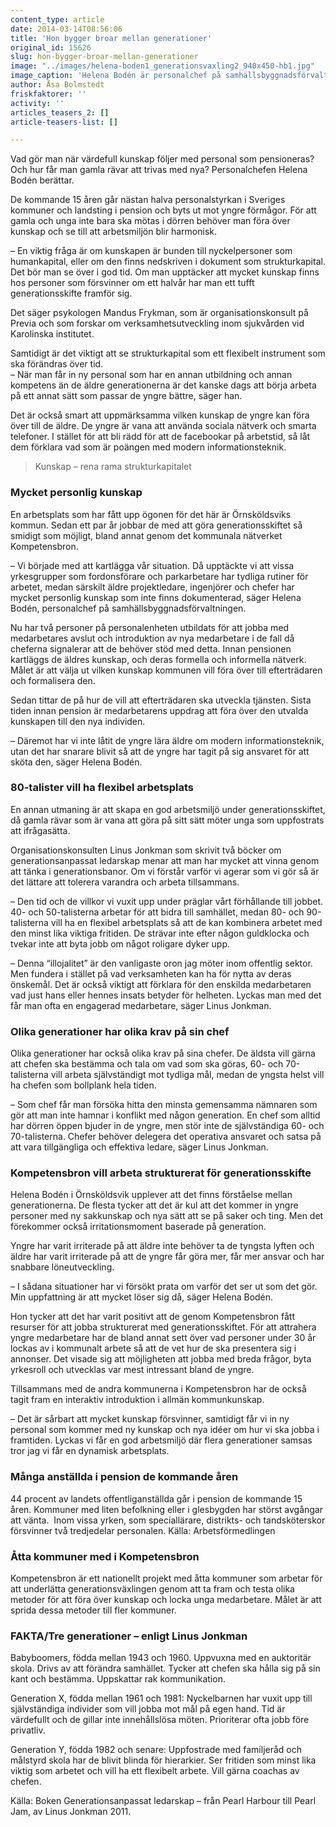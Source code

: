 ```yaml
---
content_type: article
date: 2014-03-14T08:56:06
title: 'Hon bygger broar mellan generationer'
original_id: 15626
slug: hon-bygger-broar-mellan-generationer
image: "../images/helena-boden1_generationsvaxling2_940x450-hb1.jpg"
image_caption: 'Helena Bodén är personalchef på samhällsbyggnadsförvaltningen i Örnsköldsvik. Hon ansvarar för kommunens del i Kompetensbron, en modell för att jobba strukturerat med generationsskiftet i kommuner.'
author: Åsa Bolmstedt
friskfaktorer: ''
activity: ''
articles_teasers_2: []
article-teasers-list: []

---
```


Vad gör man när värdefull kunskap följer med personal som pensioneras? Och hur får man gamla rävar att trivas med nya? Personalchefen Helena Bodén berättar.

De kommande 15 åren går nästan halva personalstyrkan i Sveriges kommuner och landsting i pension och byts ut mot yngre förmågor. För att gamla och unga inte bara ska mötas i dörren behöver man föra över kunskap och se till att arbetsmiljön blir harmonisk.

– En viktig fråga är om kunskapen är bunden till nyckelpersoner som humankapital, eller om den finns nedskriven i dokument som strukturkapital. Det bör man se över i god tid. Om man upptäcker att mycket kunskap finns hos personer som försvinner om ett halvår har man ett tufft generationsskifte framför sig.

Det säger psykologen Mandus Frykman, som är organisationskonsult på Previa och som forskar om verksamhetsutveckling inom sjukvården vid Karolinska institutet.

Samtidigt är det viktigt att se strukturkapital som ett flexibelt instrument som ska förändras över tid.  
– När man får in ny personal som har en annan utbildning och annan kompetens än de äldre generationerna är det kanske dags att börja arbeta på ett annat sätt som passar de yngre bättre, säger han.

Det är också smart att uppmärksamma vilken kunskap de yngre kan föra över till de äldre. De yngre är vana att använda sociala nätverk och smarta telefoner. I stället för att bli rädd för att de facebookar på arbetstid, så låt dem förklara vad som är poängen med modern informationsteknik.

> Kunskap – rena rama strukturkapitalet

### Mycket personlig kunskap

En arbetsplats som har fått upp ögonen för det här är Örnsköldsviks kommun. Sedan ett par år jobbar de med att göra generationsskiftet så smidigt som möjligt, bland annat genom det kommunala nätverket Kompetensbron.

– Vi började med att kartlägga vår situation. Då upptäckte vi att vissa yrkesgrupper som fordonsförare och parkarbetare har tydliga rutiner för arbetet, medan särskilt äldre projektledare, ingenjörer och chefer har mycket personlig kunskap som inte finns dokumenterad, säger Helena Bodén, personalchef på samhällsbyggnadsförvaltningen.

Nu har två personer på personalenheten utbildats för att jobba med medarbetares avslut och introduktion av nya medarbetare i de fall då cheferna signalerar att de behöver stöd med detta. Innan pensionen kartläggs de äldres kunskap, och deras formella och informella nätverk. Målet är att välja ut vilken kunskap kommunen vill föra över till efterträdaren och formalisera den.

Sedan tittar de på hur de vill att efterträdaren ska utveckla tjänsten. Sista tiden innan pension är medarbetarens uppdrag att föra över den utvalda kunskapen till den nya individen.

– Däremot har vi inte låtit de yngre lära äldre om modern informationsteknik, utan det har snarare blivit så att de yngre har tagit på sig ansvaret för att sköta den, säger Helena Bodén.

### 80-talister vill ha flexibel arbetsplats

En annan utmaning är att skapa en god arbetsmiljö under generationsskiftet, då gamla rävar som är vana att göra på sitt sätt möter unga som uppfostrats att ifrågasätta.

Organisationskonsulten Linus Jonkman som skrivit två böcker om generationsanpassat ledarskap menar att man har mycket att vinna genom att tänka i generationsbanor. Om vi förstår varför vi agerar som vi gör så är det lättare att tolerera varandra och arbeta tillsammans.

– Den tid och de villkor vi vuxit upp under präglar vårt förhållande till jobbet. 40- och 50-talisterna arbetar för att bidra till samhället, medan 80- och 90-talisterna vill ha en flexibel arbetsplats så att de kan kombinera arbetet med den minst lika viktiga fritiden. De strävar inte efter någon guldklocka och tvekar inte att byta jobb om något roligare dyker upp.

– Denna “illojalitet” är den vanligaste oron jag möter inom offentlig sektor. Men fundera i stället på vad verksamheten kan ha för nytta av deras önskemål. Det är också viktigt att förklara för den enskilda medarbetaren vad just hans eller hennes insats betyder för helheten. Lyckas man med det får man ofta en engagerad medarbetare, säger Linus Jonkman.

### Olika generationer har olika krav på sin chef

Olika generationer har också olika krav på sina chefer. De äldsta vill gärna att chefen ska bestämma och tala om vad som ska göras, 60- och 70-talisterna vill arbeta självständigt mot tydliga mål, medan de yngsta helst vill ha chefen som bollplank hela tiden.

– Som chef får man försöka hitta den minsta gemensamma nämnaren som gör att man inte hamnar i konflikt med någon generation. En chef som alltid har dörren öppen bjuder in de yngre, men stör inte de självständiga 60- och 70-talisterna. Chefer behöver delegera det operativa ansvaret och satsa på att vara tillgängliga och effektiva ledare, säger Linus Jonkman.

### Kompetensbron vill arbeta strukturerat för generationsskifte

Helena Bodén i Örnsköldsvik upplever att det finns förståelse mellan generationerna. De flesta tycker att det är kul att det kommer in yngre personer med ny sakkunskap och nya sätt att se på saker och ting. Men det förekommer också irritationsmoment baserade på generation.

Yngre har varit irriterade på att äldre inte behöver ta de tyngsta lyften och äldre har varit irriterade på att de yngre får göra mer, får mer ansvar och har snabbare löneutveckling.

– I sådana situationer har vi försökt prata om varför det ser ut som det gör. Min uppfattning är att mycket löser sig då, säger Helena Bodén.

Hon tycker att det har varit positivt att de genom Kompetensbron fått resurser för att jobba strukturerat med generationsskiftet. För att attrahera yngre medarbetare har de bland annat sett över vad personer under 30 år lockas av i kommunalt arbete så att de vet hur de ska presentera sig i annonser. Det visade sig att möjligheten att jobba med breda frågor, byta yrkesroll och utvecklas var mest intressant bland de yngre.

Tillsammans med de andra kommunerna i Kompetensbron har de också tagit fram en interaktiv introduktion i allmän kommunkunskap.

– Det är sårbart att mycket kunskap försvinner, samtidigt får vi in ny personal som kommer med ny kunskap och nya idéer om hur vi ska jobba i framtiden. Lyckas vi får en god arbetsmiljö där flera generationer samsas tror jag vi får en dynamisk arbetsplats.

### Många anställda i pension de kommande åren

44 procent av landets offentliganställda går i pension de kommande 15 åren. Kommuner med liten befolkning eller i glesbygden har störst avgångar att vänta.  Inom vissa yrken, som speciallärare, distrikts- och tandsköterskor försvinner två tredjedelar personalen. Källa: Arbetsförmedlingen

### Åtta kommuner med i Kompetensbron

Kompetensbron är ett nationellt projekt med åtta kommuner som arbetar för att underlätta generationsväxlingen genom att ta fram och testa olika metoder för att föra över kunskap och locka unga medarbetare. Målet är att sprida dessa metoder till fler kommuner.

### FAKTA/Tre generationer – enligt Linus Jonkman

Babyboomers, födda mellan 1943 och 1960. Uppvuxna med en auktoritär skola. Drivs av att förändra samhället. Tycker att chefen ska hålla sig på sin kant och bestämma. Uppskattar rak kommunikation.

Generation X, födda mellan 1961 och 1981: Nyckelbarnen har vuxit upp till självständiga individer som vill jobba mot mål på egen hand. Tid är värdefullt och de gillar inte innehållslösa möten. Prioriterar ofta jobb före privatliv.

Generation Y, födda 1982 och senare: Uppfostrade med familjeråd och målstyrd skola har de blivit blinda för hierarkier. Ser fritiden som minst lika viktig som arbetet och vill ha ett flexibelt arbete. Vill gärna coachas av chefen.

Källa: Boken Generationsanpassat ledarskap – från Pearl Harbour till Pearl Jam, av Linus Jonkman 2011.

